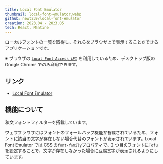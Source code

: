 ```yaml
---
title: Local Font Emulator
thumbnail: local-font-emulator.webp
github: newt239/local-font-emulator
creation: 2023.04 - 2023.05
tech: React, Mantine
---
```


ローカルフォントの一覧を取得し、それらをブラウザ上で表示することができるアプリケーションです。

※ ブラウザの <a href="https://developer.mozilla.org/en-US/docs/Web/API/Local_Font_Access_API" target="_blank">`Local Font Access API`</a> を利用しているため、デスクトップ版の Google Chrome でのみ利用できます。

## リンク

- <a href="https://newt239.github.io/local-font-emulator/" target="_blank">Local Font Emulator</a>

## 機能について

和文フォントフィルターを搭載しています。

ウェブブラウザにはフォントのフォールバック機能が搭載されているため、フォントに該当の文字が存在しない場合代替のフォントが表示されています。Local Font Emulator では CSS の`font-family`プロパティで、2 つ目のフォントに`Tofu`を設定することで、文字が存在しなかった場合に豆腐文字が表示されるようにしています。

